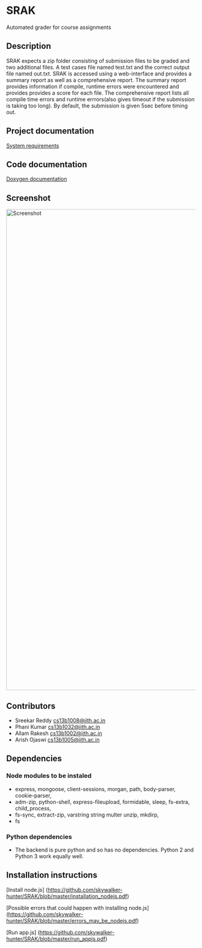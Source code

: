 # SRAK
Automated grader for course assignments


## Description
SRAK expects a zip folder consisting of submission files to be graded and two additional files. A test cases file named test.txt and the correct output file named out.txt. SRAK is accessed using a web-interface and provides a summary report as well as a comprehensive report. The summary report provides information if compile, runtime errors were encountered and provides provides a score for each file. The comprehensive report lists all compile time errors and runtime errrors(also gives timeout if the submission is taking too long). By default, the submission is given 5sec before timing out.

## Project documentation
[System requirements](https://github.com/skywalker-hunter/SRAK/blob/master/System_Requirements_Specification.pdf)

## Code documentation
[Doxygen documentation](https://github.com/skywalker-hunter/SRAK/blob/master/Doxygen_Documentation.pdf)

## Screenshot
<img width="1275" alt="Screenshot" src="https://cloud.githubusercontent.com/assets/13710347/25664149/62ba8dc8-3037-11e7-976b-732965e4df1f.png">


## Contributors
* Sreekar Reddy cs13b1008@iith.ac.in
* Phani Kumar   cs13b1032@iith.ac.in
* Allam Rakesh  cs13b1002@iith.ac.in
* Arish Ojaswi  cs13b1005@iith.ac.in


## Dependencies

### Node modules to be instaled

*  express,    mongoose,         client-sessions,        morgan,        path,       body-parser,    cookie-parser, 
*  adm-zip,    python-shell,     express-fileupload,     formidable,    sleep,      fs-extra,       child_process,
*  fs-sync,    extract-zip,      varstring               string         multer      unzip,          mkdirp,
*  fs

### Python dependencies

* The backend is pure python and so has no dependencies. Python 2 and Python 3 work equally well.


## Installation instructions
[Install node.js] (https://github.com/skywalker-hunter/SRAK/blob/master/installation_nodejs.pdf)

[Possible errors that could happen with installing node.js] (https://github.com/skywalker-hunter/SRAK/blob/master/errors_may_be_nodejs.pdf)

[Run app.js] (https://github.com/skywalker-hunter/SRAK/blob/master/run_appjs.pdf)


